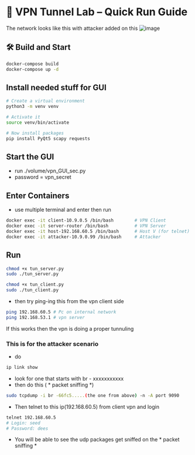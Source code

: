 # 🚀 VPN Tunnel Lab – Quick Run Guide

The network looks like this with attacker added on this
![image](https://github.com/user-attachments/assets/10941990-c23a-462f-9e10-5964503588b6)

## 🛠️ Build and Start

```bash
docker-compose build
docker-compose up -d
```

## Install needed stuff for GUI
```bash
# Create a virtual environment
python3 -m venv venv

# Activate it
source venv/bin/activate

# Now install packages
pip install PyQt5 scapy requests
```
## Start the GUI
- run ./volume/vpn_GUI_sec.py
- password = vpn_secret

## Enter Containers
- use multiple terminal and enter then run
```bash
docker exec -it client-10.9.0.5 /bin/bash        # VPN Client
docker exec -it server-router /bin/bash          # VPN Server
docker exec -it host-192.168.60.5 /bin/bash      # Host V (for telnet)
docker exec -it attacker-10.9.0.99 /bin/bash     # Attacker 
```

## Run
```bash
chmod +x tun_server.py
sudo ./tun_server.py
```
```bash
chmod +x tun_client.py
sudo ./tun_client.py
```

- then try ping-ing this from the vpn client side
```bash
ping 192.168.60.5 # Pc on internal network
ping 192.168.53.1 # vpn server
```
If this works then the vpn is doing a proper tunnuling

### This is for the attacker scenario
- do
```bash
ip link show
```
- look for one that starts with br - xxxxxxxxxxx
- then do this ( * packet sniffing *)
```bash
sudo tcpdump -i br -66fc5.....(the one from above) -n -A port 9090 
```

- Then telnet to this ip(192.168.60.5) from client vpn and login
```bash
telnet 192.168.60.5
# Login: seed
# Password: dees
```
- You will be able to see the udp packages get sniffed on the * packet sniffing *
